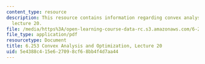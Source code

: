 ```yaml
---
content_type: resource
description: This resource contains information regarding convex analysis and optimization,
  lecture 20.
file: /media/https%3A/open-learning-course-data-rc.s3.amazonaws.com/6-253-convex-analysis-and-optimization-spring-2012/5e4388c415e627098cf68bb4f4d7aa44_MIT6_253S12_lec20.pdf
file_type: application/pdf
resourcetype: Document
title: 6.253 Convex Analysis and Optimization, Lecture 20
uid: 5e4388c4-15e6-2709-8cf6-8bb4f4d7aa44
---
```

